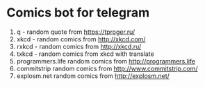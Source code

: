 # Comics bot for telegram

1. q - random quote from https://tproger.ru/
2. xkcd - random comics from http://xkcd.com/
3. rxkcd - random comics from http://xkcd.ru/
4. txkcd - random comics from xkcd with translate
5. programmers.life random comics from http://programmers.life
6. commitstrip random comics from http://www.commitstrip.com/
7. explosm.net random comics from http://explosm.net/